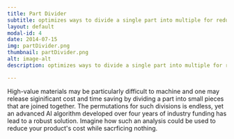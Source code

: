 ```yaml
---
title: Part Divider
subtitle: optimizes ways to divide a single part into multiple for reducing time and cost of high-value parts
layout: default
modal-id: 4
date: 2014-07-15
img: partDivider.png
thumbnail: partDivider.png
alt: image-alt
description: optimizes ways to divide a single part into multiple for reducing time and cost of high-value parts

---
```

High-value materials may be particularly difficult to machine and one may release siginificant cost and time saving by dividing a part into small pieces that are joined
together. The permutations for such divisions is endless, yet an advanced AI algorithm
developed over four years of industry funding has lead to a robust solution. Imagine how
such an analysis could be used to reduce your product's cost while sacrficing nothing.
